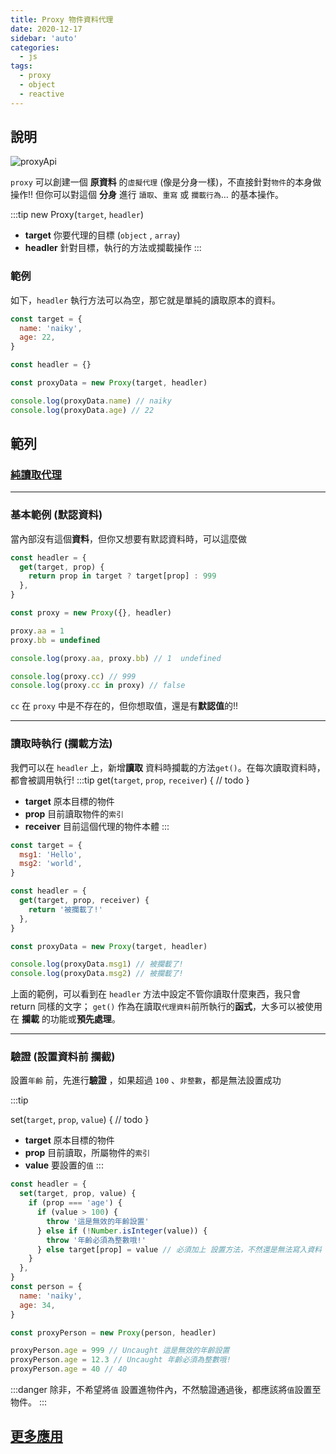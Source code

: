 ```yaml
---
title: Proxy 物件資料代理
date: 2020-12-17
sidebar: 'auto'
categories:
  - js
tags:
  - proxy
  - object
  - reactive
---
```


## 說明

<img :src="$withBase('/img/proxyApi.png')" alt="proxyApi">

`proxy` 可以創建一個 **原資料** 的`虛擬代理` (像是分身一樣)，不直接針對`物件`的本身做操作!!
但你可以對這個 **分身** 進行 `讀取`、`重寫` 或 `攔載行為`… 的基本操作。

:::tip
new Proxy(`target`, `headler`)

- **target**
  你要代理的目標 (`object` , `array`)
- **headler**
  針對目標，執行的方法或攔載操作
  :::

### 範例

如下，`headler` 執行方法可以為空，那它就是單純的讀取原本的資料。

```js {8}
const target = {
  name: 'naiky',
  age: 22,
}

const headler = {}

const proxyData = new Proxy(target, headler)
```

```js
console.log(proxyData.name) // naiky
console.log(proxyData.age) // 22
```

## 範列

### [純讀取代理](#範例)

---

### 基本範例 (默認資料)

當內部沒有這個**資料**，但你又想要有默認資料時，可以這麼做

```js
const headler = {
  get(target, prop) {
    return prop in target ? target[prop] : 999
  },
}

const proxy = new Proxy({}, headler)

proxy.aa = 1
proxy.bb = undefined

console.log(proxy.aa, proxy.bb) // 1  undefined

console.log(proxy.cc) // 999
console.log(proxy.cc in proxy) // false
```

`cc` 在 `proxy` 中是不存在的，但你想取值，還是有**默認值**的!!

---

### 讀取時執行 (攔載方法)

我們可以在 `headler` 上，新增**讀取** 資料時攔載的方法`get()`。在每次讀取資料時，都會被調用執行!
:::tip
get(`target`, `prop`, `receiver`) {
// todo
}

- **target** 原本目標的物件
- **prop** 目前讀取物件的`索引`
- **receiver** 目前這個代理的物件本體
  :::

```js {7-9}
const target = {
  msg1: 'Hello',
  msg2: 'world',
}

const headler = {
  get(target, prop, receiver) {
    return '被攔載了!'
  },
}

const proxyData = new Proxy(target, headler)
```

```js
console.log(proxyData.msg1) // 被攔載了!
console.log(proxyData.msg2) // 被攔載了!
```

上面的範例，可以看到在 `headler` 方法中設定不管你讀取什麼東西，我只會 return 同樣的文字；
`get()` 作為在讀取`代理資料`前所執行的**函式**，大多可以被使用在 **攔載** 的功能或**預先處理**。

---

### 驗證 (設置資料前 攔截)

設置`年齡` 前，先進行**驗證** ，如果超過 `100` 、`非整數`，都是無法設置成功

:::tip

set(`target`, `prop`, `value`) {
// todo
}

- **target**
  原本目標的物件
- **prop**
  目前讀取，所屬物件的`索引`
- **value**
  要設置的`值`
  :::

```js {2-10}
const headler = {
  set(target, prop, value) {
    if (prop === 'age') {
      if (value > 100) {
        throw '這是無效的年齡設置'
      } else if (!Number.isInteger(value)) {
        throw '年齡必須為整數哦!'
      } else target[prop] = value // 必須加上 設置方法，不然還是無法寫入資料
    }
  },
}
const person = {
  name: 'naiky',
  age: 34,
}

const proxyPerson = new Proxy(person, headler)
```

```js
proxyPerson.age = 999 // Uncaught 這是無效的年齡設置
proxyPerson.age = 12.3 // Uncaught 年齡必須為整數哦!
proxyPerson.age = 40 // 40
```

:::danger
除非，不希望將`值` 設置進物件內，不然驗證通過後，都應該將`值`設置至物件。
:::

## [更多應用](https://developer.mozilla.org/en-US/docs/Web/JavaScript/Reference/Global_Objects/Proxy)
